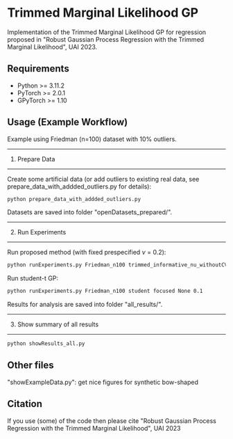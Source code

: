 
# Trimmed Marginal Likelihood GP

Implementation of the Trimmed Marginal Likelihood GP for regression proposed in "Robust Gaussian Process Regression with the Trimmed Marginal Likelihood", UAI 2023.


## Requirements

- Python >= 3.11.2
- PyTorch >= 2.0.1
- GPyTorch >= 1.10


## Usage (Example Workflow)

Example using Friedman (n=100) dataset with 10% outliers.

-------------------------------------------
1. Prepare Data
-------------------------------------------
Create some artificial data (or add outliers to existing real data, see prepare_data_with_addded_outliers.py for details):
```bash
python prepare_data_with_addded_outliers.py
```

Datasets are saved into folder "openDatasets_prepared/".

-------------------------------------------
2. Run Experiments
-------------------------------------------
Run proposed method (with fixed prespecified $\nu$ = 0.2):
```bash
python runExperiments.py Friedman_n100 trimmed_informative_nu_withoutCV focused projectedGradient 0.1 0.2
```

Run student-t GP:
```bash
python runExperiments.py Friedman_n100 student focused None 0.1
``` 

Results for analysis are saved into folder "all_results/".

-------------------------------------------
3. Show summary of all results
-------------------------------------------

```bash
python showResults_all.py
``` 


## Other files

"showExampleData.py": get nice figures for synthetic bow-shaped

## Citation

If you use (some) of the code then please cite
"Robust Gaussian Process Regression with the Trimmed Marginal Likelihood", UAI 2023
